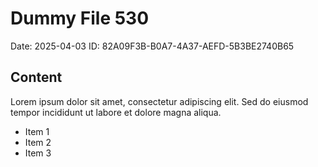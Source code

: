 # Dummy File 530

Date: 2025-04-03
ID: 82A09F3B-B0A7-4A37-AEFD-5B3BE2740B65

## Content

Lorem ipsum dolor sit amet, consectetur adipiscing elit.
Sed do eiusmod tempor incididunt ut labore et dolore magna aliqua.

* Item 1
* Item 2
* Item 3

